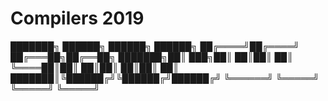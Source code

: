 # Compilers 2019

███████╗ ██████╗  ██████╗ ██████╗ 
██╔════╝██╔════╝ ██╔═══██╗██╔══██╗
███████╗██║  ███╗██║   ██║██║  ██║
╚════██║██║   ██║██║   ██║██║  ██║
███████║╚██████╔╝╚██████╔╝██████╔╝
╚══════╝ ╚═════╝  ╚═════╝ ╚═════╝ 
